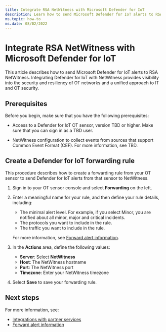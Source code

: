 ```yaml
---
title: Integrate RSA NetWitness with Microsoft Defender for IoT
description: Learn how to send Microsoft Defender for IoT alerts to RSA NetWitness.
ms.topic: how-to
ms.date: 08/02/2022
---
```


# Integrate RSA NetWitness with Microsoft Defender for IoT

This article describes how to send Microsoft Defender for IoT alerts to RSA NetWitness. Integrating Defender for IoT with NetWitness provides visibility into the security and resiliency of OT networks and a unified approach to IT and OT security.

## Prerequisites

Before you begin, make sure that you have the following prerequisites:

- Access to a Defender for IoT OT sensor, version TBD or higher. Make sure that you can sign in as a TBD user.

- NetWitness configuration to collect events from sources that support Common Event Format (CEF). For more information, see TBD.

## Create a Defender for IoT forwarding rule

This procedure describes how to create a forwarding rule from your OT sensor to send Defender for IoT alerts from that sensor to NetWitness.

1. Sign in to your OT sensor console and select **Forwarding** on the left.

1. Enter a meaningful name for your rule, and then define your rule details, including:

    - The minimal alert level. For example, if you select Minor, you are notified about all minor, major and critical incidents.
    - The protocols you want to include in the rule.
    - The traffic you want to include in the rule.

    For more information, see [Forward alert information](../how-to-forward-alert-information-to-partners.md).

1. In the **Actions** area, define the following values:

    - **Server**: Select **NetWitness**
    - **Host**: The NetWitness hostname
    - **Port**: The NetWitness port
    - **Timezone**: Enter your NetWitness timezone

1. Select **Save** to save your forwarding rule.

## Next steps

For more information, see:

- [Integrations with partner services](../integrate-overview.md)
- [Forward alert information](../how-to-forward-alert-information-to-partners.md)
